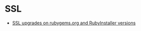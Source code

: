 # SSL

* [SSL upgrades on rubygems.org and RubyInstaller versions](https://gist.github.com/luislavena/f064211759ee0f806c88)